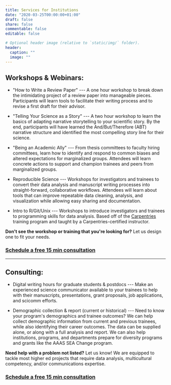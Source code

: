 ```yaml
---
title: Services for Institutions
date: "2020-03-25T00:00:00+01:00"
draft: false
share: false
commentable: false
editable: false

# Optional header image (relative to `static/img/` folder).
header:
  caption: ""
  image: ""
---
```



## Workshops & Webinars:	

* "How to Write a Review Paper" --- A one hour workshop to break down the intimidating project of a review paper into manageable pieces. Participants will learn tools to facilitate their writing process and to revise a first draft for their advisor.

* "Telling Your Science as a Story" --- A two hour workshop to learn the basics of adapting narrative storytelling to your scientific story. By the end, participants will have learned the And/But/Therefore (ABT) narrative structure and identified the most compelling story line for their science.

* "Being an Academic Ally" --- From thesis committees to faculty hiring committees, learn how to identify and respond to common biases and altered expectations for marginalized groups. Attendees will learn concrete actions to support and champion trainees and peers from marginalized groups.

* Reproducible Science --- Workshops for investigators and trainees to convert their data analysis and manuscript writing processes into straight-forward, collaborative workflows. Attendees will learn about tools that can improve repeatable data cleaning, analysis, and visualization while allowing easy sharing and documentation.

* Intro to R/Git/Unix --- Workshops to introduce investigators and trainees to programming skills for data analysis. Based off of the [Carpentries](https://carpentries.org/) training program and taught by a Carpentries-certified instructor.
	
**Don't see the workshop or training that you're looking for?** Let us design one to fit your needs.

### [Schedule a free 15 min consultation](https://calendly.com/alliance_scc/free-consult)

----
	
## Consulting:	


* Digital writing hours for graduate students & postdocs --- Make an experienced science communicator available to your trainees to help with their manuscripts, presentations, grant proposals, job applications, and scicomm efforts. 

* Demographic collection & report (current or historical) --- Need to know your program's demographics and trainee outcomes? We can help collect demographic information from current and previous trainees, while also identifying their career outcomes. The data can be supplied alone, or along with a full analysis and report. We can also help institutions, programs, and departments prepare for diversity programs and grants like the AAAS SEA Change program.

**Need help with a problem not listed?** Let us know! We are equipped to tackle most higher ed projects that require data analysis, multicultural competency, and/or communications expertise.

### [Schedule a free 15 min consultation](https://calendly.com/alliance_scc/free-consult)
